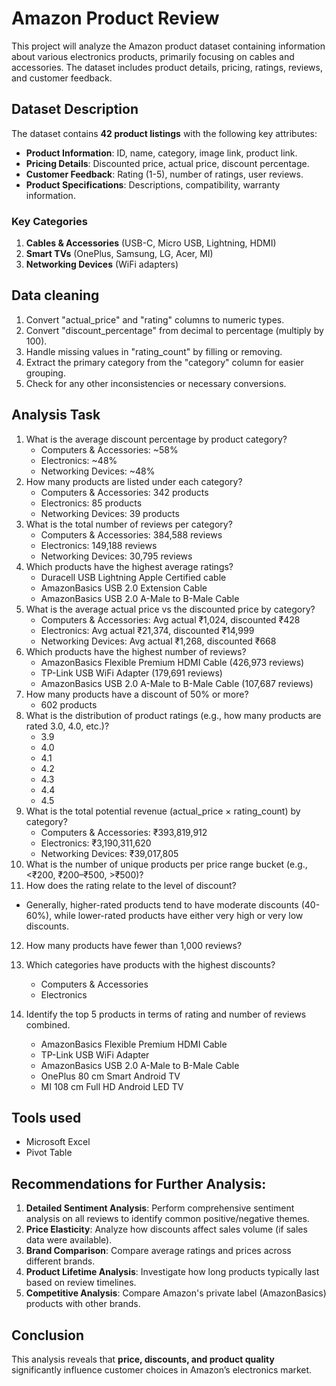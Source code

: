 # Amazon Product Review 
This project will analyze the Amazon product dataset containing information about various electronics products, primarily focusing on cables and accessories. The dataset includes product details, pricing, ratings, reviews, and customer feedback.

## **Dataset Description**
The dataset contains **42 product listings** with the following key attributes:
- **Product Information**: ID, name, category, image link, product link.
- **Pricing Details**: Discounted price, actual price, discount percentage.
- **Customer Feedback**: Rating (1-5), number of ratings, user reviews.
- **Product Specifications**: Descriptions, compatibility, warranty information.

### **Key Categories**
1. **Cables & Accessories** (USB-C, Micro USB, Lightning, HDMI)
2. **Smart TVs** (OnePlus, Samsung, LG, Acer, MI)
3. **Networking Devices** (WiFi adapters)

## Data cleaning 
1. Convert "actual_price" and "rating" columns to numeric types.
2. Convert "discount_percentage" from decimal to percentage (multiply by 100).
3. Handle missing values in "rating_count" by filling or removing.
4. Extract the primary category from the "category" column for easier grouping.
5. Check for any other inconsistencies or necessary conversions.

## Analysis Task
1. What is the average discount percentage by product category?
   - Computers & Accessories: ~58%
   - Electronics: ~48%
   - Networking Devices: ~48%
2. How many products are listed under each category?
   - Computers & Accessories: 342 products
   - Electronics: 85 products
   - Networking Devices: 39 products
3. What is the total number of reviews per category?
   - Computers & Accessories: 384,588 reviews
   - Electronics: 149,188 reviews
   - Networking Devices: 30,795 reviews
4. Which products have the highest average ratings?
   - Duracell USB Lightning Apple Certified cable
   - AmazonBasics USB 2.0 Extension Cable
   - AmazonBasics USB 2.0 A-Male to B-Male Cable
5. What is the average actual price vs the discounted price by category?
   - Computers & Accessories: Avg actual ₹1,024, discounted ₹428
   - Electronics: Avg actual ₹21,374, discounted ₹14,999
   - Networking Devices: Avg actual ₹1,268, discounted ₹668
6. Which products have the highest number of reviews?
   - AmazonBasics Flexible Premium HDMI Cable (426,973 reviews)
   - TP-Link USB WiFi Adapter (179,691 reviews)
   - AmazonBasics USB 2.0 A-Male to B-Male Cable (107,687 reviews)
7. How many products have a discount of 50% or more?
   - 602 products
8. What is the distribution of product ratings (e.g., how many products are rated 3.0, 
4.0, etc.)?
   - 3.9
   - 4.0
   - 4.1
   - 4.2
   - 4.3
   - 4.4
   - 4.5
9. What is the total potential revenue (actual_price × rating_count) by category?
   - Computers & Accessories: ₹393,819,912
   - Electronics: ₹3,190,311,620
   - Networking Devices: ₹39,017,805
10. What is the number of unique products per price range bucket (e.g., <₹200, 
₹200–₹500, >₹500)?
11. How does the rating relate to the level of discount? 
   - Generally, higher-rated products tend to have moderate discounts (40-60%), while lower-rated products have either very high or very low discounts.
12. How many products have fewer than 1,000 reviews? 

13. Which categories have products with the highest discounts? 
    - Computers & Accessories
    - Electronics
14. Identify the top 5 products in terms of rating and number of reviews combined. 
    - AmazonBasics Flexible Premium HDMI Cable
    - TP-Link USB WiFi Adapter
    - AmazonBasics USB 2.0 A-Male to B-Male Cable
    - OnePlus 80 cm Smart Android TV
    - MI 108 cm Full HD Android LED TV

## Tools used
   - Microsoft Excel 
   - Pivot Table

## Recommendations for Further Analysis:
1. **Detailed Sentiment Analysis**: Perform comprehensive sentiment analysis on all reviews to identify common positive/negative themes.
2. **Price Elasticity**: Analyze how discounts affect sales volume (if sales data were available).
3. **Brand Comparison**: Compare average ratings and prices across different brands.
4. **Product Lifetime Analysis**: Investigate how long products typically last based on review timelines.
5. **Competitive Analysis**: Compare Amazon's private label (AmazonBasics) products with other brands.

## Conclusion 
This analysis reveals that **price, discounts, and product quality** significantly influence customer choices in Amazon’s electronics market.

